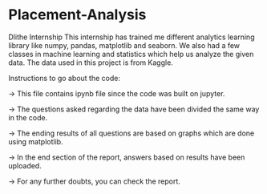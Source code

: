 # Placement-Analysis
Dlithe Internship
This internship has trained me different analytics learning library like numpy, pandas, matplotlib and seaborn. We also had a few classes in machine learning and statistics which help us analyze the given data. 
The data used in this project is from Kaggle.

Instructions to go about the code:

-> This file contains ipynb file since the code was built on jupyter.

-> The questions asked regarding the data have been divided the same way in the code.

-> The ending results of all questions are based on graphs which are done using matplotlib.

-> In the end section of the report, answers based on results have been uploaded.

-> For any further doubts, you can check the report.

